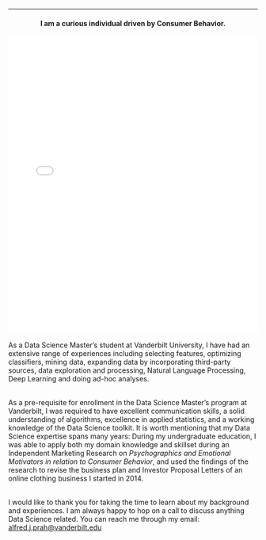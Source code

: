 ---
<!-- title: --> 
<!-- description: --> 
<!-- subtitle: -->

#### <center> I am a curious individual driven by Consumer Behavior. </center>

<embed src="Alfred Prah, résumé.pdf#toolbar=0&navpanes=0&scrollbar=0"  width="100%" height="600px" />

As a Data Science Master’s student at Vanderbilt University, I have had an extensive range of experiences including selecting features, optimizing classifiers, mining data, expanding data by incorporating third-party sources, data exploration and processing, Natural Language Processing, Deep Learning and doing ad-hoc analyses. <br><br>

As a pre-requisite for enrollment in the Data Science Master’s program at Vanderbilt, I was required to have excellent communication skills, a solid understanding of algorithms, excellence in applied statistics, and a working knowledge of the Data Science toolkit. It is worth mentioning that my Data Science expertise spans many years: During my undergraduate education, I was able to apply both my domain knowledge and skillset during an Independent Marketing Research on *Psychographics and Emotional Motivators in relation to Consumer Behavior*, and used the findings of the research to revise
the business plan and Investor Proposal Letters of an online clothing business I started in 2014.<br><br>

I would like to thank you for taking the time to learn about my background and experiences. I am always happy to hop on a call to discuss anything Data Science related. You can reach me through my email: alfred.j.prah@vanderbilt.edu


